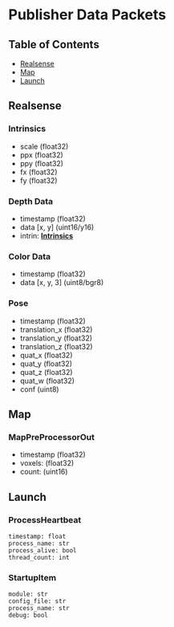 # Publisher Data Packets

## Table of Contents
- [Realsense](#realsense)
- [Map](#map)
- [Launch](#launch)

## <a name="realsense"></a>Realsense

### <a name="Intrinsics"></a>Intrinsics
- scale (float32)
- ppx (float32)
- ppy (float32)
- fx (float32)
- fy (float32)

### <a name="Depth"></a>Depth Data
- timestamp (float32)
- data [x, y] (uint16/y16)
- intrin: **[Intrinsics](#Intrinsics)**

### <a name="Color"></a>Color Data
- timestamp (float32)
- data [x, y, 3] (uint8/bgr8)

### <a name="Pose"></a>Pose
- timestamp (float32)
- translation_x (float32)
- translation_y (float32)
- translation_z (float32)
- quat_x (float32)
- quat_y (float32)
- quat_z (float32)
- quat_w (float32)
- conf (uint8)

## <a name="map"></a>Map

### <a name="MapPreProcessorOut"></a>MapPreProcessorOut
- timestamp (float32)
- voxels: (float32)
- count: (uint16)

## <a name="map"></a>Launch
### <a name="procHeart"></a>ProcessHeartbeat
    timestamp: float
    process_name: str
    process_alive: bool
    thread_count: int


### <a name="startItem"></a>StartupItem
    module: str
    config_file: str
    process_name: str
    debug: bool
